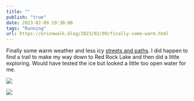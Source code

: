 ```yaml
---
title: ""
publish: "true"
date: 2023-02-09 19:30:00
tags: "Running"
url: https://ericmwalk.blog/2023/02/09/finally-some-warm.html
---
```


Finally some warm weather and less icy [streets and paths](http://www.strava.com/activities/8529165886). I did happen to find a trail to make my way down to Red Rock Lake and then did a little exploring. Would have tested the ice but looked a little too open water for me.

![](https://ericmwalk.blog/uploads/2023/9a5bd495ee.jpg)

![](https://ericmwalk.blog/uploads/2023/29e85e1142.jpg)
